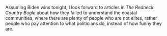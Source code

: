 Assuming Biden wins tonight, I look forward to articles in <i>The Redneck Country Bugle</i> about how they failed to understand the coastal communities, where there are plenty of people who are not elites, rather people who pay attention to what politicians do, instead of how funny they are. 
